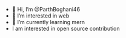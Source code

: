 - 👋 Hi, I’m @ParthBoghani46
- 👀 I’m interested in web
- 🌱 I’m currently learning mern
- I am interested in open source contribution 
